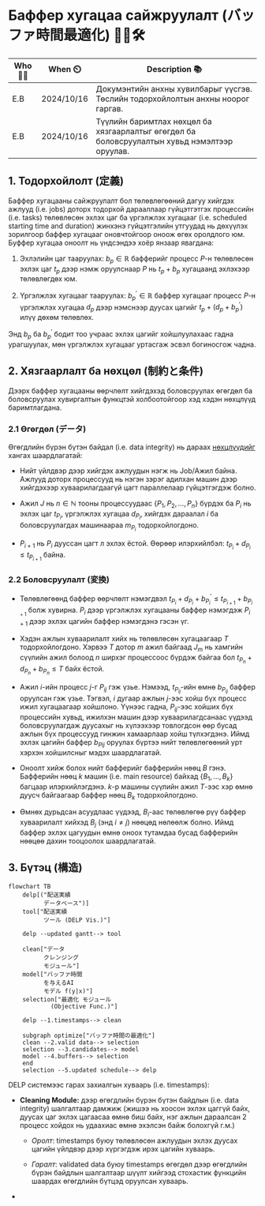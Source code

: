 # Баффер хугацаа сайжруулалт (バッファ時間最適化) 📅🎯🛠️

| Who 👨‍🔧 | When ⏲️    | Description 📚                                                                                |
| --------- | ---------- | --------------------------------------------------------------------------------------------- |
| E.B       | 2024/10/16 | Докумэнтийн анхны хувилбарыг үүсгэв. Төслийн тодорхойлолтын анхны ноорог гаргав.              |
| E.B       | 2024/10/16 | Түүлийн баримтлах нөхцөл ба хязгаарлалтыг өгөгдөл ба боловсруулалтын хувьд нэмэлтээр оруулав. |

## 1. Тодорхойлолт (定義)

Баффер хугацааны сайжруулалт бол төлөвлөгөөний дагуу хийгдэх ажлууд (i.e. jobs) доторх тодорхой дарааллаар гүйцэтгэтгэх процессийн (i.e. tasks) төлөвлөсөн эхлэх цаг ба үргэлжлэх хугацааг (i.e. scheduled starting time and duration) жинхэнэ гүйцэтгэлийн утгуудад нь  дөхүүлэх зорилгоор баффер хугацааг оновчтойгоор оноож өгөх оролдлого юм. Буффер хугацаа оноолт нь үндсэндээ хоёр янзаар явагдана:

1. Эхлэлийн цаг тааруулах: $b_p \in \mathbb{R}$ бафферийг процесс $P$-н төлөвлөсөн эхлэх цаг $t_p$ дээр нэмж оруулснаар $P$ нь $t_p+b_p$ хугацаанд эхлэхээр төлөвлөгдөх юм. 

2. Үргэлжлэх хугацааг тааруулах: $b_p^\prime \in \mathbb{R}$ баффер хугацааг процесс $P$-н үргэлжлэх хугацаа $d_p$ дээр нэмснээр дуусах цагийг $t_p+(d_p+b_p^\prime)$ илүү дөхөм төлөвлөх.

Энд $b_p$ ба $b_p^\prime$ бодит тоо учраас эхлэх цагийг хойшлуулахаас гадна урагшуулах, мөн үргэлжлэх хугацааг уртасгаж эсвэл богиносгож чадна. 

## 2. Хязгаарлалт ба нөхцөл (制約と条件)

Дээрх баффер хугацааны өөрчлөлт хийгдэхэд боловсруулах өгөгдөл ба боловсруулах хувиргалтын функцтэй холбоотойгоор хэд хэдэн нөхцлүүд баримтлагдана.

### 2.1 Өгөгдөл (データ)

Өгөгдлийн бүрэн бүтэн байдал (i.e. data integrity) нь дараах [нөхцлүүдийг](https://developers.google.com/optimization/scheduling/job_shop) хангах шаардлагатай:

* Нийт үйлдвэр дээр хийгдэх ажлуудын нэгж нь Job/Ажил байна. Ажлууд доторх процессууд нь нэгэн зэрэг адилхан машин дээр хийгдэхээр хуваарилагдаагүй цагт параллелаар гүйцэтгэгдэж болно.

* Ажил $J$ нь $n\in\mathbb{N}$ тооны процессуудаас $\{P_1, P_2, ..., P_n\}$ бүрдэх ба $P_i$ нь эхлэх цаг $t_{P_i}$, үргэлжлэх хугацаа $d_{P_i}$, хийгдэх дараалал $i$ ба боловсруулагдах машинаараа $m_{P_i}$ тодорхойлогдоно.

* $P_{i+1}$ нь $P_i$ дууссан цагт л эхлэх ёстой. Өөрөөр илэрхийлбэл: $t_{P_{i}} + d_{P_i} \leq t_{P_{i+1}}$ байна.

### 2.2 Боловсруулалт (変換)

* Төлөвлөгөөнд баффер өөрчлөлт нэмэгдвэл $t_{P_{i}} + d_{P_i} + b_{P_i}^\prime \leq t_{P_{i+1}} + b_{P_{i+1}}$ болж хувирна. $P_i$ дээр үргэлжлэх хугацааны баффер нэмэгдэж $P_{i+1}$ дээр эхлэх цагийн баффер нэмэгдэнэ гэсэн үг.

* Хэдэн ажлын хуваарилалт хийх нь төлөвлөсөн хугацаагаар  $T$ тодорхойлогдоно. Хэрвээ $T$ дотор $m$ ажил байгаад $J_m$ нь хамгийн сүүлийн ажил болоод $n$ ширхэг процессоос бүрдэж байгаа бол $t_{P_n}+d_{P_n}+b_{P_n} \leq T$ байх ёстой.

* Ажил $i$-ийн процесс $j$-г $P_{ij}$ гэж үзье. Нэмээд, $t_{P_{ij}}$-ийн өмнө $b_{P_{ij}}$ баффер оруулсан гэж үзье. Тэгвэл, $i$ дугаар ажлын $j$-ээс хойш бүх процесс ижил хугацаагаар хойшлоно. Үүнээс гадна, $P_{ij}$-ээс хойших бүх процессийн хувьд, ижилхэн машин дээр хуваарилагдсанаас үүдээд боловсруулагдаж дуусахыг нь хүлээхээр товлогдсон өөр бусад ажлын бүх процессууд гинжин хамаарлаар хойш түлхэгдэнэ. Иймд эхлэх цагийн баффер $b_{P{ij}}$ оруулах бүртээ нийт төлөвлөгөөний урт хэрхэн хойшилсныг мэдэх шаардлагатай.

* Оноолт хийж болох нийт бафферийг бафферийн нөөц $B$ гэнэ. Бафферийн нөөц $k$ машин (i.e. main resource) байхад $\{B_1, ..., B_k\}$ багцаар илэрхийлэгдэнэ. $k$-р машины сүүлийн ажил $T$-ээс хэр өмнө дуусч байгаагаар баффер нөөц $B_k$ тодорхойлогдоно. 

* Өмнөх дурьдсан асуудлаас үүдээд, $B_i$-аас төлөвлөгөө рүү баффер хуваарилалт хийхэд $B_j$ (энд $i \neq j$) нөөцөд нөлөөлж болно. Иймд баффер эхлэх цагуудын өмнө оноох тутамдаа бусад бафферийн нөөцөө дахин тооцоолох шаардлагатай.

## 3. Бүтэц (構造)

```mermaid
flowchart TB
    delp[("配送実績
          データベース")]
    tool["配送実績
          ツール (DELP Vis.)"]

    delp --updated gantt--> tool

    clean["データ
          クレンジング
          モジュール"]
    model["バッファ時間
          を与えるAI
          モデル f(y|x)"]
    selection["最適化 モジュール
            (Objective Func.)"]

    delp --1.timestamps--> clean

    subgraph optimize["バッファ時間の最適化"]
    clean --2.valid data--> selection
    selection --3.candidates--> model
    model --4.buffers--> selection
    end
    selection --5.updated schedule--> delp
```

DELP системээс гарах захиалгын хуваарь (i.e. timestamps):

- **Cleaning Module:** дээр өгөгдлийн бүрэн бүтэн байдлын (i.e. data integrity) шалгалтаар дамжиж (жишээ нь хоосон эхлэх цаггүй байх, дуусах цаг эхлэх цагаасаа өмнө биш байх, нэг ажлын дараалсан 2 процесс хойдох нь удаахиас өмнө эхэлсэн байж болохгүй г.м.)
  
  - *Оролт*: timestamps буюу төлөвлөсөн ажлуудын эхлэх дуусах цагийн үйлдвэр дээр хүргэгдэж ирэх цагийн хуваарь.
  
  - *Гаралт*: validated data буюу timestamps өгөгдөл дээр өгөгдлийн бүрэн байдлын шалгалтаар шүүлт хийгээд стохастик функцийн шаардах өгөгдлийн бүтцэд оруулсан хуваарь.

- 
